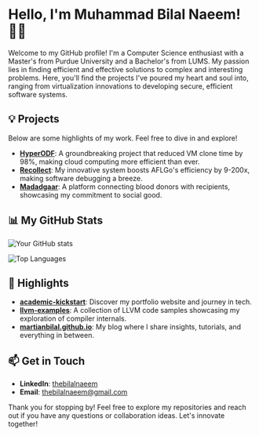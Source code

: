 # Hello, I'm Muhammad Bilal Naeem! 👨‍💻

Welcome to my GitHub profile! I'm a Computer Science enthusiast with a Master's from Purdue University and a Bachelor's from LUMS. My passion lies in finding efficient and effective solutions to complex and interesting problems. Here, you'll find the projects I've poured my heart and soul into, ranging from virtualization innovations to developing secure, efficient software systems.


## 💡 Projects
Below are some highlights of my work. Feel free to dive in and explore!

- **[HyperODF](/hyperodf)**: A groundbreaking project that reduced VM clone time by 98%, making cloud computing more efficient than ever.
- **[Recollect](/recollect)**: My innovative system boosts AFLGo's efficiency by 9-200x, making software debugging a breeze.
- **[Madadgaar](/madadgaar)**: A platform connecting blood donors with recipients, showcasing my commitment to social good.

## 📊 My GitHub Stats

![Your GitHub stats](https://github-readme-stats.vercel.app/api?username=martianbilal&show_icons=true&count_private=true&theme=radical&include_all_commits=true)

![Top Languages](https://github-readme-stats.vercel.app/api/top-langs/?username=martianbilal&layout=compact&count_private=true&theme=radical&include_all_commits=true)


## 🌟 Highlights
- **[academic-kickstart](/academic-kickstart)**: Discover my portfolio website and journey in tech.
- **[llvm-examples](/llvm-examples)**: A collection of LLVM code samples showcasing my exploration of compiler internals.
- **[martianbilal.github.io](/martianbilal.github.io)**: My blog where I share insights, tutorials, and everything in between.

## 📫 Get in Touch
- **LinkedIn**: [thebilalnaeem](https://linkedin.com/in/thebilalnaeem)
- **Email**: [thebilalnaeem@gmail.com](mailto:thebilalnaeem@gmail.com)

Thank you for stopping by! Feel free to explore my repositories and reach out if you have any questions or collaboration ideas. Let's innovate together!


<!--
**martianbilal/martianbilal** is a ✨ _special_ ✨ repository because its `README.md` (this file) appears on your GitHub profile.

Here are some ideas to get you started:

- 🔭 I’m currently working on ...
- 🌱 I’m currently learning ...
- 👯 I’m looking to collaborate on ...
- 🤔 I’m looking for help with ...
- 💬 Ask me about ...
- 📫 How to reach me: ...
- 😄 Pronouns: ...
- ⚡ Fun fact: ...
-->
